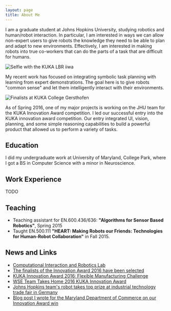 ```yaml
---
layout: page
title: About Me
---
```


I am a graduate student at Johns Hopkins University, studying robotics and human/robot interaction. In particular, I am interested in ways we can allow non-expert users to give robots the knowledge they need to be able to plan and adapt to new environments. Effectively, I am interested in making robots into true co-workers that can do the parts of a task that are difficult for humans.

![Selfie with the KUKA LBR iiwa]({{site.baseurl}}public/kuka_selfie.jpg)

My recent work has focused on integrating symbolic task planning with learning from expert demonstrations. The goal here is to give robots "common sense" and let them intelligently interact with their environments.

![Finalists at KUKA College Gersthofen]({{site.baseurl}}public/kuka2016.jpg)

As of Spring 2016, one of my major projects is working on the JHU team for the KUKA Innovation Award competition. I led our successful entry into the KUKA innovation award competition. Our entry integrated UI, vision, planning, and some simple reasoning capabilities to build a powerful product that allowed us to perform a variety of tasks.

## Education

I did my undergraduate work at University of Maryland, College Park, where I got a BS in Computer Science with a minor in Neuroscience.

## Work Experience

TODO

## Teaching

  * Teaching assistant for EN.600.436/636: __"Algorithms for Sensor Based Robotics"__, Spring 2015
  * Taught EN.500.111 __"HEART: Making Robots our Friends: Technologies for Human-Robot Collaboration"__ in Fall 2015.

## News and Links

  * [Computational Interaction and Robotics Lab](http://cirl.lcsr.jhu.edu/)
  * [The finalists of the Innovation Award 2016 have been selected](http://www.kuka-robotics.com/en/pressevents/news/NN_14012016_Innovative_Robot_applications_LBR_iiwa.htm)
  * [KUKA Innovation Award 2016: Flexible Manufacturing Challenge](https://www.kuka.com/en-DE/Press/Event%20calendar/Hannover%20Fair%202016/kuka-innovation-award)
  * [WSE Team Takes Home 2016 KUKA Innovation Award](https://www.cs.jhu.edu/2016/04/28/wsw-team-takes-home-2016-kuka-innovation-award/)
  * [Johns Hopkins team's robot takes top prize at industrial technology trade fair in Germany](http://hub.jhu.edu/2016/05/06/kuka-germany-engineering-team-win)
  * [Blog post I wrote for the Maryland Department of Commerce on our Innovation Award win](https://mdbiznews.commerce.maryland.gov/2016/06/jhu-robotics-team-wins-kuka-innovation-award/)
